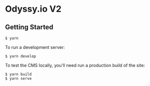 # Odyssy.io V2

## Getting Started

```
$ yarn
```

To run a development server:

```
$ yarn develop
```

To test the CMS locally, you'll need run a production build of the site:

```
$ yarn build
$ yarn serve
```
